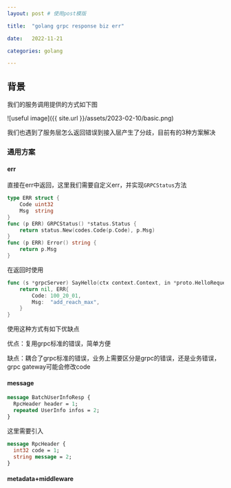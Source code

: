 ```yaml
---
layout: post # 使用post模版

title:  "golang grpc response biz err"

date:   2022-11-21

categories: golang

---
```


## 背景

我们的服务调用提供的方式如下图

![useful image]({{ site.url }}/assets/2023-02-10/basic.png)

我们也遇到了服务层怎么返回错误到接入层产生了分歧，目前有的3种方案解决

### 通用方案

#### err
直接在err中返回，这里我们需要自定义err，并实现`GRPCStatus`方法
```go
type ERR struct {
    Code uint32
    Msg  string
}
func (p ERR) GRPCStatus() *status.Status {
    return status.New(codes.Code(p.Code), p.Msg)
}
func (p ERR) Error() string {
    return p.Msg
}
```

在返回时使用
```go
func (s *grpcServer) SayHello(ctx context.Context, in *proto.HelloRequest) (*proto.HelloReply, error) {
    return nil, ERR{
        Code: 100_20_01,
        Msg:  "add_reach_max",
    }
}
```

使用这种方式有如下优缺点 

优点：复用grpc标准的错误，简单方便

缺点：耦合了grpc标准的错误，业务上需要区分是grpc的错误，还是业务错误，grpc gateway可能会修改code


#### message
```protobuf
message BatchUserInfoResp {
  RpcHeader header = 1;
  repeated UserInfo infos = 2;
}
```

这里需要引入
```protobuf
message RpcHeader {
  int32 code = 1;
  string message = 2;
}
```



#### metadata+middleware
